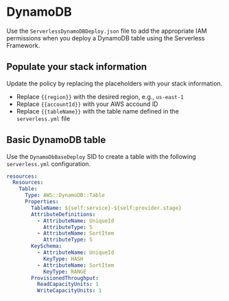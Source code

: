 # DynamoDB

Use the `ServerlessDynamoDBDeploy.json` file to add the appropriate IAM permissions when you deploy a DynamoDB table using the Serverless Framework.

## Populate your stack information

Update the policy by replacing the placeholders with your stack information.

- Replace `{{region}}` with the desired region, e.g., `us-east-1`
- Replace `{{accountId}}` with your AWS accound ID
- Replace `{{tableName}}` with the table name defined in the `serverless.yml` file

## Basic DynamoDB table

Use the `DynamoDbBaseDeploy` SID to create a table with the following `serverless.yml` configuration.

```yaml
resources:
  Resources:
    Table:
      Type: AWS::DynamoDB::Table
      Properties:
        TableName: ${self:service}-${self:provider.stage}
        AttributeDefinitions:
          - AttributeName: UniqueId
            AttributeType: S
          - AttributeName: SortItem
            AttributeType: S
        KeySchema:
          - AttributeName: UniqueId
            KeyType: HASH
          - AttributeName: SortItem
            KeyType: RANGE
        ProvisionedThroughput:
          ReadCapacityUnits: 1
          WriteCapacityUnits: 1
```
